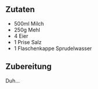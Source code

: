 ## Zutaten
- 500ml Milch
- 250g Mehl
- 4 Eier
- 1 Prise Salz
- 1 Flaschenkappe Sprudelwasser

## Zubereitung
Duh...